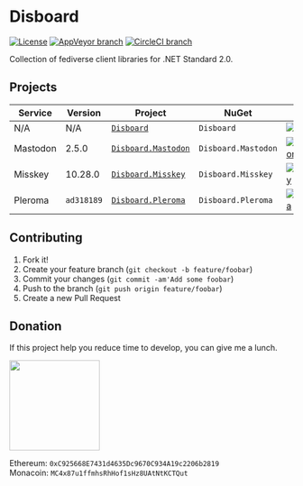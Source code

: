 # Disboard

[![License](https://img.shields.io/github/license/mika-f/Disboard.svg?style=flat-square)](LICENSE)
[![AppVeyor branch](https://img.shields.io/appveyor/ci/mika-f/Disboard/develop.svg?style=flat-square)](https://ci.appveyor.com/project/mika-f/disboard)
[![CircleCI branch](https://img.shields.io/circleci/project/github/OrionDevelop/Disboard/develop.svg?style=flat-square)](https://circleci.com/gh/OrionDevelop/Disboard/tree/develop)


Collection of fediverse client libraries for .NET Standard 2.0.


## Projects

| Service  | Version    | Project                                         | NuGet               | Nuget Version                                                                                                                                |
| -------- | ---------- | ----------------------------------------------- | ------------------- | -------------------------------------------------------------------------------------------------------------------------------------------- |
| N/A      | N/A        | [`Disboard`](Source/Disboard)                   | `Disboard`          | [![Disboard](https://img.shields.io/nuget/v/Disboard.svg?style=flat-square)](https://nuget.org/packages/Disboard)                            |
| Mastodon | 2.5.0      | [`Disboard.Mastodon`](Source/Disboard.Mastodon) | `Disboard.Mastodon` | [![Disboard.Mastodon](https://img.shields.io/nuget/v/Disboard.Mastodon.svg?style=flat-square)](https://nuget.org/packages/Disboard.Mastodon) |
| Misskey  | 10.28.0    | [`Disboard.Misskey`](Source/Disboard.Misskey)   | `Disboard.Misskey`  | [![Disboard.Misskey](https://img.shields.io/nuget/v/Disboard.Misskey.svg?style=flat-square)](https://nuget.org/packages/Disboard.Misskey)    |
| Pleroma  | `ad318189` | [`Disboard.Pleroma`](Source/Disboard.Pleroma)   | `Disboard.Pleroma`  | [![Disboard.Pleroma](https://img.shields.io/nuget/v/Disboard.Pleroma.svg?style=flat-square)](https://nuget.org/packages/Disboard.Pleroma)    |


## Contributing

1. Fork it!
2. Create your feature branch (`git checkout -b feature/foobar`)
3. Commit your changes (`git commit -am'Add some foobar`)
4. Push to the branch (`git push origin feature/foobar`)
5. Create a new Pull Request


## Donation

If this project help you reduce time to develop, you can give me a lunch.

<a href="https://www.patreon.com/mikazuki">
  <img src="https://static.mochizuki.moe/become_a_patron_button.png" srcset="https://static.mochizuki.moe/become_a_patron_button.png 1x, https://static.mochizuki.moe/become_a_patron_button@2x.png 2x" width="160px">
</a>

Ethereum: `0xC925668E7431d4635Dc9670C934A19c2206b2819`  
Monacoin: `MC4x87u1ffmhsRhHof1sHz8UAtNtKCTQut`